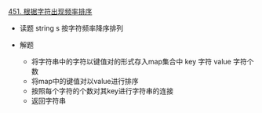 [451. 根据字符出现频率排序](https://leetcode-cn.com/problems/sort-characters-by-frequency/)

- 读题
    string s
    按字符频率降序排列

- 解题 
    - 将字符串中的字符以键值对的形式存入map集合中
        key 字符  value 字符个数
    - 将map中的键值对以value进行排序
    - 按照每个字符的个数对其key进行字符串的连接
    - 返回字符串